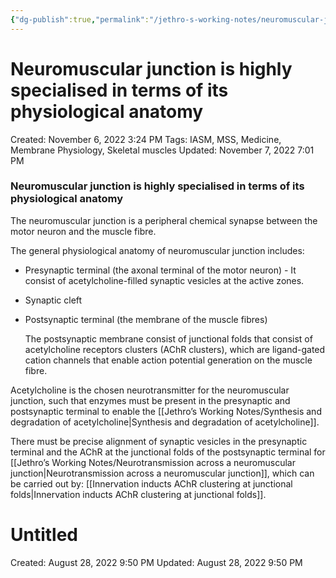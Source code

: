 ```yaml
---
{"dg-publish":true,"permalink":"/jethro-s-working-notes/neuromuscular-junction-is-highly-specialised-in-te/","dgPassFrontmatter":true}
---
```



# Neuromuscular junction is highly specialised in terms of its physiological anatomy

Created: November 6, 2022 3:24 PM
Tags: IASM, MSS, Medicine, Membrane Physiology, Skeletal muscles
Updated: November 7, 2022 7:01 PM

### Neuromuscular junction is highly specialised in terms of its physiological anatomy

The neuromuscular junction is a peripheral chemical synapse between the motor neuron and the muscle fibre. 

The general physiological anatomy of neuromuscular junction includes:

- Presynaptic terminal (the axonal terminal of the motor neuron) - It consist of acetylcholine-filled synaptic vesicles at the active zones.
- Synaptic cleft
- Postsynaptic terminal (the membrane of the muscle fibres)
    
    The postsynaptic membrane consist of junctional folds that consist of acetylcholine receptors clusters (AChR clusters), which are ligand-gated cation channels that enable action potential generation on the muscle fibre.
    

Acetylcholine is the chosen neurotransmitter for the neuromuscular junction, such that enzymes must be present in the presynaptic and postsynaptic terminal to enable the [[Jethro’s Working Notes/Synthesis and degradation of acetylcholine\|Synthesis and degradation of acetylcholine]].

There must be precise alignment of synaptic vesicles in the presynaptic terminal and the AChR at the junctional folds of the postsynaptic terminal for [[Jethro’s Working Notes/Neurotransmission across a neuromuscular junction\|Neurotransmission across a neuromuscular junction]], which can be carried out by: [[Innervation inducts AChR clustering at junctional folds\|Innervation inducts AChR clustering at junctional folds]].


<div class="transclusion internal-embed is-loaded"><div class="markdown-embed">





# Untitled

Created: August 28, 2022 9:50 PM
Updated: August 28, 2022 9:50 PM

</div></div>

